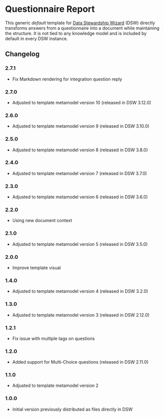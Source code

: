 # Questionnaire Report

This generic *default* template for [Data Stewardship Wizard](https://ds-wizard.org) (DSW) directly transforms answers from a questionnaire into a document while maintaining the structure. It is not tied to any knowledge model and is included by default in every DSW instance.

## Changelog

### 2.7.1

- Fix Markdown rendering for integration question reply

### 2.7.0

- Adjusted to template metamodel version 10 (released in DSW 3.12.0)

### 2.6.0

- Adjusted to template metamodel version 9 (released in DSW 3.10.0)

### 2.5.0

- Adjusted to template metamodel version 8 (released in DSW 3.8.0)

### 2.4.0

- Adjusted to template metamodel version 7 (released in DSW 3.7.0)

### 2.3.0

- Adjusted to template metamodel version 6 (released in DSW 3.6.0)

### 2.2.0

- Using new document context

### 2.1.0

- Adjusted to template metamodel version 5 (released in DSW 3.5.0)

### 2.0.0

- Improve template visual

### 1.4.0

- Adjusted to template metamodel version 4 (released in DSW 3.2.0)

### 1.3.0

- Adjusted to template metamodel version 3 (released in DSW 2.12.0)

### 1.2.1

- Fix issue with multiple tags on questions

### 1.2.0

- Added support for Multi-Choice questions (released in DSW 2.11.0)

### 1.1.0

- Adjusted to template metamodel version 2

### 1.0.0

- Initial version previously distributed as files directly in DSW
